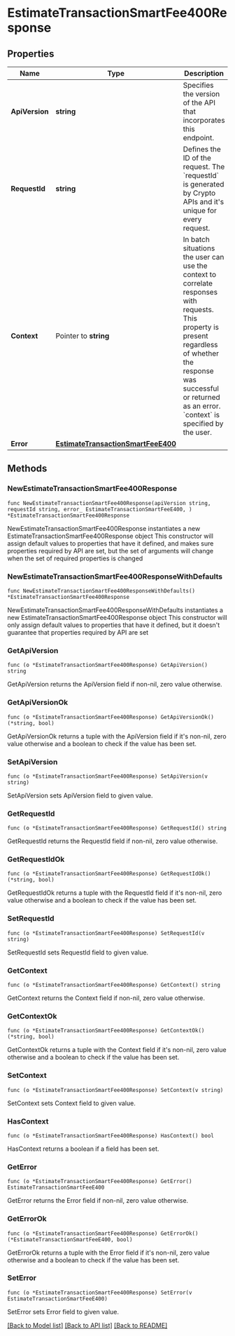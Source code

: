 # EstimateTransactionSmartFee400Response

## Properties

Name | Type | Description | Notes
------------ | ------------- | ------------- | -------------
**ApiVersion** | **string** | Specifies the version of the API that incorporates this endpoint. | 
**RequestId** | **string** | Defines the ID of the request. The &#x60;requestId&#x60; is generated by Crypto APIs and it&#39;s unique for every request. | 
**Context** | Pointer to **string** | In batch situations the user can use the context to correlate responses with requests. This property is present regardless of whether the response was successful or returned as an error. &#x60;context&#x60; is specified by the user. | [optional] 
**Error** | [**EstimateTransactionSmartFeeE400**](EstimateTransactionSmartFeeE400.md) |  | 

## Methods

### NewEstimateTransactionSmartFee400Response

`func NewEstimateTransactionSmartFee400Response(apiVersion string, requestId string, error_ EstimateTransactionSmartFeeE400, ) *EstimateTransactionSmartFee400Response`

NewEstimateTransactionSmartFee400Response instantiates a new EstimateTransactionSmartFee400Response object
This constructor will assign default values to properties that have it defined,
and makes sure properties required by API are set, but the set of arguments
will change when the set of required properties is changed

### NewEstimateTransactionSmartFee400ResponseWithDefaults

`func NewEstimateTransactionSmartFee400ResponseWithDefaults() *EstimateTransactionSmartFee400Response`

NewEstimateTransactionSmartFee400ResponseWithDefaults instantiates a new EstimateTransactionSmartFee400Response object
This constructor will only assign default values to properties that have it defined,
but it doesn't guarantee that properties required by API are set

### GetApiVersion

`func (o *EstimateTransactionSmartFee400Response) GetApiVersion() string`

GetApiVersion returns the ApiVersion field if non-nil, zero value otherwise.

### GetApiVersionOk

`func (o *EstimateTransactionSmartFee400Response) GetApiVersionOk() (*string, bool)`

GetApiVersionOk returns a tuple with the ApiVersion field if it's non-nil, zero value otherwise
and a boolean to check if the value has been set.

### SetApiVersion

`func (o *EstimateTransactionSmartFee400Response) SetApiVersion(v string)`

SetApiVersion sets ApiVersion field to given value.


### GetRequestId

`func (o *EstimateTransactionSmartFee400Response) GetRequestId() string`

GetRequestId returns the RequestId field if non-nil, zero value otherwise.

### GetRequestIdOk

`func (o *EstimateTransactionSmartFee400Response) GetRequestIdOk() (*string, bool)`

GetRequestIdOk returns a tuple with the RequestId field if it's non-nil, zero value otherwise
and a boolean to check if the value has been set.

### SetRequestId

`func (o *EstimateTransactionSmartFee400Response) SetRequestId(v string)`

SetRequestId sets RequestId field to given value.


### GetContext

`func (o *EstimateTransactionSmartFee400Response) GetContext() string`

GetContext returns the Context field if non-nil, zero value otherwise.

### GetContextOk

`func (o *EstimateTransactionSmartFee400Response) GetContextOk() (*string, bool)`

GetContextOk returns a tuple with the Context field if it's non-nil, zero value otherwise
and a boolean to check if the value has been set.

### SetContext

`func (o *EstimateTransactionSmartFee400Response) SetContext(v string)`

SetContext sets Context field to given value.

### HasContext

`func (o *EstimateTransactionSmartFee400Response) HasContext() bool`

HasContext returns a boolean if a field has been set.

### GetError

`func (o *EstimateTransactionSmartFee400Response) GetError() EstimateTransactionSmartFeeE400`

GetError returns the Error field if non-nil, zero value otherwise.

### GetErrorOk

`func (o *EstimateTransactionSmartFee400Response) GetErrorOk() (*EstimateTransactionSmartFeeE400, bool)`

GetErrorOk returns a tuple with the Error field if it's non-nil, zero value otherwise
and a boolean to check if the value has been set.

### SetError

`func (o *EstimateTransactionSmartFee400Response) SetError(v EstimateTransactionSmartFeeE400)`

SetError sets Error field to given value.



[[Back to Model list]](../README.md#documentation-for-models) [[Back to API list]](../README.md#documentation-for-api-endpoints) [[Back to README]](../README.md)


